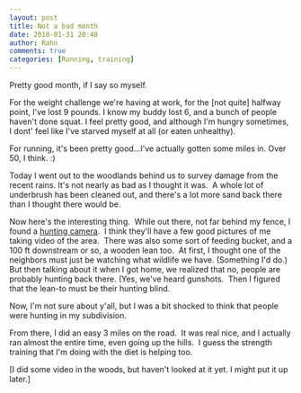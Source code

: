 ```yaml
---
layout: post
title: Not a bad month
date: 2010-01-31 20:48
author: Rahn
comments: true
categories: [Running, training]
---
```

Pretty good month, if I say so myself.

For the weight challenge we're having at work, for the [not quite] halfway point, I've lost 9 pounds. I know my buddy lost 6, and a bunch of people haven't done squat. I feel pretty good, and although I'm hungry sometimes, I dont' feel like I've starved myself at all (or eaten unhealthy).

For running, it's been pretty good...I've actually gotten some miles in. Over 50, I think. :)

Today I went out to the woodlands behind us to survey damage from the recent rains. It's not nearly as bad as I thought it was.  A whole lot of underbrush has been cleaned out, and there's a lot more sand back there than I thought there would be.

Now here's the interesting thing.  While out there, not far behind my fence, I found a <a href="http://www.sportsmansguide.com/net/cb/Timberview-13MP-Digital-Game-Scouting-Camera.aspx?a=503618&amp;kwtid=296482">hunting camera</a>.  I think they'll have a few good pictures of me taking video of the area.  There was also some sort of feeding bucket, and a 100 ft downstream or so, a wooden lean too.  At first, I thought one of the neighbors must just be watching what wildlife we have. (Something I'd do.)  But then talking about it when I got home, we realized that no, people are probably hunting back there. (Yes, we've heard gunshots.  Then I figured that the lean-to must be their hunting blind.

Now, I'm not sure about y'all, but I was a bit shocked to think that people were hunting in my subdivision. 

From there, I did an easy 3 miles on the road.  It was real nice, and I actually ran almost the entire time, even going up the hills.  I guess the strength training that I'm doing with the diet is helping too.

[I did some video in the woods, but haven't looked at it yet. I might put it up later.] 
